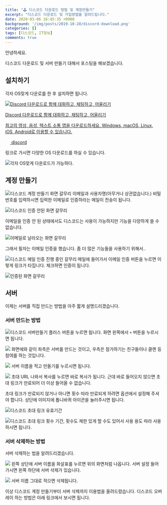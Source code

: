 ```yaml
---
title: "🕹 디스코드 다운로드 방법 및 계정만들기"
excerpt: "디스코드 다운로드 및 가입방법을 알려드립니다."
date: 2020-03-06 16:45:35 +0900
background: '/img/posts/2019-10-28/discord-download.png'
categories: []
tags: [디스코드, IT정보]
comments: true
---
```


안녕하세요.

디스코드 다운로드 및 서버 만들기 대해서 포스팅을 해보겠습니다.

## 설치하기
각자 OS맞게 다운로를 한 후 설치하면 됩니다.

<div class="content-cards">
	<a href="https://discord.com/download" class="content-cards__link" target="_blank" rel="noopener noreferrer">
		<div class="content-cards__image"><img src="/img/posts/2020/03/discord01.png" alt="Discord 다운로드로 함께 대화하고, 채팅하고, 어울리기"></div>
		<p class="content-cards__title">Discord 다운로드로 함께 대화하고, 채팅하고, 어울리기</p>
		<p class="content-cards__description">최고의 영상, 음성, 텍스트 소통 앱을 다운로드하세요. Windows, macOS, Linux, iOS, Android로 이용할 수 있습니다.</p>
		<div class="content-cards__site-name"><img src="/img/posts/2020/03/author.png" alt="" class="content-cards__site-name--favicon" width="16" height="16"> discord</div>
	</a>
</div>


링크로 가시면 다양한 OS 다운로드를 하실 수 있습니다.

![각자 OS맞게 다운로드가 가능하다.](/img/posts/2020/03/discord02.png)


## 계정 만들기
![디스코드 계정 만들기 화면 갈무리](/img/posts/2020/03/discord03.png)
이메일과 사용자명(아무거나 상관없습니다.)
비밀번호를 입력하시면 입력한 이메일로 인증하라는 메일이 전송이 됩니다.

![디스코드 인증 안된 화면 갈무리](/img/posts/2020/03/discord04.png)

이메일을 인증 안 된 상태에서도 디스코드는 사용이 가능하지만 기능을 다양하게 쓸 수 없습니다. 

![이메일로 날라오는 화면 갈무리](/img/posts/2020/03/discord05.png)

그래서 필자는 이메일 인증을 했습니다. 좀 더 많은 기능들을 사용하기 위해서..

![디스코드 메일 인증 진행 중인 갈무리](/img/posts/2020/03/discord06.png)
메일에 들어가서 이메일 인증 버튼을 누르면 이렇게 링크가 타집니다.
체크하면 인증이 됩니다.

![인증된 화면 갈무리](/img/posts/2020/03/discord07.png)

## 서버

이제는 서버를 직접 만드는 방법을 아주 짧게 설명드리겠습니다.

### 서버 만드는 방법
![디스코드 서버만들기 플러스 버튼을 누르면 됩니다.](/img/posts/2020/03/discord08.png)
화면 왼쪽에서 `+` 버튼을 누르시면 됩니다.

![](/img/posts/2020/03/discord09.png)
화면에와 같이 좌측은 서버를 만드는 것이고, 우측은 참가하기는 친구들이나 클랜 등 참여를 하는 것입니다.

![](/img/posts/2020/03/discord10.png)
서버 이름을 적고 만들기를 누르시면 됩니다.

![](/img/posts/2020/03/discord11.png)
초대 URL 나와서 복사를 누르면 바로 복사가 됩니다.
근데 바로 들어오지 않으면 초대 링크가 만료되어 더 이상 들어올 수 없습니다.

초대 링크가 만료되지 않거나 아니면 횟수 따라 만료되게 하려면 옵션에서 설정해 주셔야 합니다.
상단에 이미지에 톱니바퀴 아이콘을 눌러주시면 됩니다.

![디스코드 초대 링크 유효기간](/img/posts/2020/03/discord12.png)

![디스코드 초대 링크 횟수](/img/posts/2020/03/discord13.png)
기간, 횟수도 제한 있게 할 수도 있어서 사용 용도 따라 사용하시면 됩니다.


### 서버 삭제하는 방법
서버 삭제하는 법을 알려드리겠습니다.

![](/img/posts/2020/03/discord14.png)
왼쪽 상단에 서버 이름을 화살표를 누르면 위의 화면처럼 나옵니다.
서버 설정 들어가시면 왼쪽 하단에 서버 삭제가 있습니다.

![](/img/posts/2020/03/discord15.png)
서버 이름 그대로 적으면 삭제됩니다.

이상 디스코드 계정 만들기부터 서버 삭제까지 이용법을 올려드렸습니다.
디스코드 오버레이 하는 방법은 아래 링크에서 보시면 됩니다.